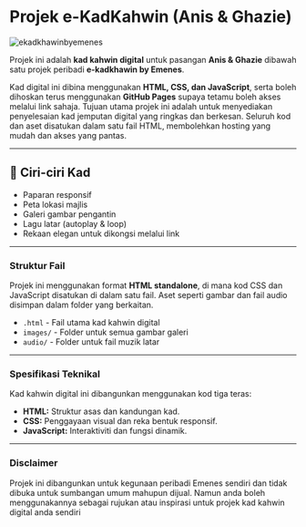 # Projek e-KadKahwin (Anis & Ghazie)
![ekadkhawinbyemenes](https://emenes.github.io/kadkhawin-anisghazie/img/logo.png) 

Projek ini adalah **kad kahwin digital** untuk pasangan **Anis & Ghazie** dibawah satu projek peribadi **e-kadkhawin by Emenes**.

Kad digital ini dibina menggunakan **HTML, CSS, dan JavaScript**, serta boleh dihoskan terus menggunakan **GitHub Pages** supaya tetamu boleh akses melalui link sahaja.
Tujuan utama projek ini adalah untuk menyediakan penyelesaian kad jemputan digital yang ringkas dan berkesan. Seluruh kod dan aset disatukan dalam satu fail HTML, membolehkan hosting yang mudah dan akses yang pantas.

---

## 🎉 Ciri-ciri Kad
- Paparan responsif
- Peta lokasi majlis
- Galeri gambar pengantin
- Lagu latar (autoplay & loop)
- Rekaan elegan untuk dikongsi melalui link

---

### Struktur Fail

Projek ini menggunakan format **HTML standalone**, di mana kod CSS dan JavaScript disatukan di dalam satu fail. Aset seperti gambar dan fail audio disimpan dalam folder yang berkaitan.

-   `.html` - Fail utama kad kahwin digital
-   `images/` - Folder untuk semua gambar galeri
-   `audio/` - Folder untuk fail muzik latar

---

### Spesifikasi Teknikal

Kad kahwin digital ini dibangunkan menggunakan kod tiga teras:
-   **HTML:** Struktur asas dan kandungan kad.
-   **CSS:** Penggayaan visual dan reka bentuk responsif.
-   **JavaScript:** Interaktiviti dan fungsi dinamik.

---

### Disclaimer
Projek ini dibangunkan untuk kegunaan peribadi Emenes sendiri dan tidak dibuka untuk sumbangan umum mahupun dijual. Namun anda boleh menggunakannya sebagai rujukan atau inspirasi untuk projek kad kahwin digital anda sendiri

